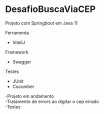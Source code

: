 # DesafioBuscaViaCEP

Projeto com Springboot em Java 11

Ferramenta
- InteliJ

Framework
- Swagger

Testes
- JUnit
- Cucumber


-Projeto em andamento<br>
-Tratamento de errors ao digitar o cep errado<br>
-Testes
